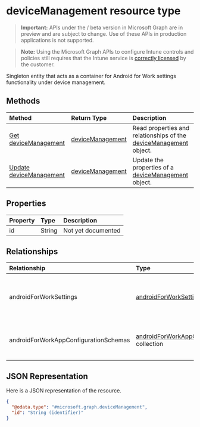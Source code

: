 ﻿# deviceManagement resource type

> **Important:** APIs under the / beta version in Microsoft Graph are in preview and are subject to change. Use of these APIs in production applications is not supported.

> **Note:** Using the Microsoft Graph APIs to configure Intune controls and policies still requires that the Intune service is [correctly licensed](https://go.microsoft.com/fwlink/?linkid=839381) by the customer.

Singleton entity that acts as a container for Android for Work settings functionality under device management.
## Methods
|Method|Return Type|Description|
|:---|:---|:---|
|[Get deviceManagement](../api/intune_androidforwork_devicemanagement_get.md)|[deviceManagement](../resources/intune_androidforwork_devicemanagement.md)|Read properties and relationships of the [deviceManagement](../resources/intune_androidforwork_devicemanagement.md) object.|
|[Update deviceManagement](../api/intune_androidforwork_devicemanagement_update.md)|[deviceManagement](../resources/intune_androidforwork_devicemanagement.md)|Update the properties of a [deviceManagement](../resources/intune_androidforwork_devicemanagement.md) object.|

## Properties
|Property|Type|Description|
|:---|:---|:---|
|id|String|Not yet documented|

## Relationships
|Relationship|Type|Description|
|:---|:---|:---|
|androidForWorkSettings|[androidForWorkSettings](../resources/intune_androidforwork_androidforworksettings.md)|The singleton Android for Work settings entity.|
|androidForWorkAppConfigurationSchemas|[androidForWorkAppConfigurationSchema](../resources/intune_androidforwork_androidforworkappconfigurationschema.md) collection|Android for Work app configuration schema entities.|

## JSON Representation
Here is a JSON representation of the resource.
<!-- {
  "blockType": "resource",
  "keyProperty": "id",
  "@odata.type": "microsoft.graph.deviceManagement"
}
-->
``` json
{
  "@odata.type": "#microsoft.graph.deviceManagement",
  "id": "String (identifier)"
}
```



